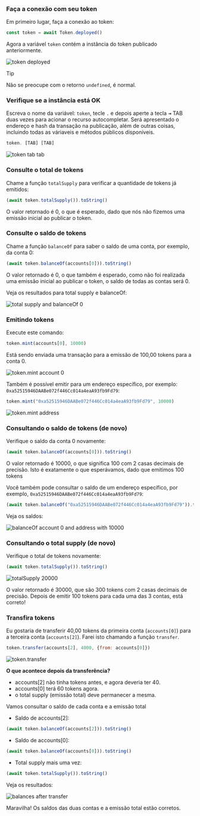 
### Faça a conexão com seu token

Em primeiro lugar, faça a conexão ao token:

```javascript
const token = await Token.deployed()
```

Agora a variável `token` contém a instância do token publicado anteriormente.

![token deployed](../../images/truffle-sol-token-box/image-09.png)

> [!TIP]
> Não se preocupe com o retorno `undefined`, é normal. 

### Verifique se a instância está OK

Escreva o nome da variável:  `token`, tecle `.` e depois aperte a tecla <kbd>&#8677;</kbd> TAB duas vezes para acionar o recurso autocompletar. 
Será apresentado o endereço e hash da transação na publicação, além de outras coisas, incluindo todas as váriaveis e métodos públicos disponíveis. 

```javascript
token. [TAB] [TAB]
```

![token tab tab](../../images/truffle-sol-token-box/image-10.png)


### Consulte o total de tokens

Chame a função `totalSupply` para verificar a quantidade de tokens já emitidos:

```javascript
(await token.totalSupply()).toString()
```

O valor retornado é 0, o que é esperado, dado que nós não fizemos uma emissão inicial ao publicar o token.

### Consulte o saldo de tokens

Chame a função `balanceOf` para saber o saldo de uma conta, por exemplo, da conta 0:

```javascript
(await token.balanceOf(accounts[0])).toString()
```

O valor retornado é 0, o que também é esperado, como não foi realizada uma emissão inicial ao publicar o token, o saldo de todas as contas será 0.

Veja os resultados para total supply e balanceOf:

![total supply and balanceOf 0](../../images/truffle-sol-token-box/image-13.png)

### Emitindo tokens

Execute este comando:

```javascript
token.mint(accounts[0], 10000)
```

Está sendo enviada uma transação para a emissão de 100,00 tokens para a conta 0. 

![token.mint account 0](../../images/truffle-sol-token-box/image-14.png)

Também é possível emitir para um endereço específico, por exemplo: `0xa52515946DAABe072f446Cc014a4eaA93fb9Fd79`:

```javascript
token.mint("0xa52515946DAABe072f446Cc014a4eaA93fb9Fd79", 10000)
```

![token.mint address](../../images/truffle-sol-token-box/image-15.png)

### Consultando o saldo de tokens (de novo)

Verifique o saldo da conta 0 novamente:

```javascript
(await token.balanceOf(accounts[0])).toString()
```

O valor retornado é 10000, o que significa 100 com 2 casas decimais de precisão.
Isto é exatamente o que esperávamos, dado que emitimos 100 tokens

Você também pode consultar o saldo de um endereço específico, por exemplo, `0xa52515946DAABe072f446Cc014a4eaA93fb9Fd79`:

```javascript
(await token.balanceOf("0xa52515946DAABe072f446Cc014a4eaA93fb9Fd79")).toString()
```

Veja os saldos:

![balanceOf account 0 and address with 10000](../../images/truffle-sol-token-box/image-18.png)

### Consultando o total supply (de novo)

Verifique o total de tokens novamente:

```javascript
(await token.totalSupply()).toString()
```

![totalSupply 20000](../../images/truffle-sol-token-box/image-19.png)

O valor retornado é 30000, que são 300 tokens com 2 casas decimais de precisão.
Depois de emitir 100 tokens para cada uma das 3 contas, está correto!

### Transfira tokens

Eu gostaria de transferir 40,00 tokens da primeira conta (`accounts[0]`) para a terceira conta (`accounts[2]`). 
Farei isto chamando a função `transfer`.

```javascript
token.transfer(accounts[2], 4000, {from: accounts[0]})
```

![token.transfer](../../images/truffle-sol-token-box/image-20.png)

**O que acontece depois da transferência?**

- accounts[2] não tinha tokens antes, e agora deveria ter 40. 
- accounts[0] terá 60 tokens agora. 
- o total supply (emissão total) deve permanecer a mesma.

Vamos consultar o saldo de cada conta e a emissão total

- Saldo de accounts[2]:

```javascript
(await token.balanceOf(accounts[2])).toString()
```

- Saldo de accounts[0]:

```javascript
(await token.balanceOf(accounts[0])).toString()
```

- Total supply mais uma vez:

```javascript
(await token.totalSupply()).toString()
```

Veja os resultados:

![balances after transfer](../../images/truffle-sol-token-box/image-21.png)

Maravilha!
Os saldos das duas contas e a emissão total estão corretos.

